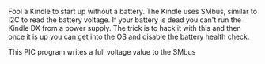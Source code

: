 Fool a Kindle to start up without a battery. The Kindle uses SMbus, similar to I2C to read the battery voltage. If your battery is dead you can't run the Kindle DX from a power supply. The trick is to hack it with this and then once it is up you can get into the OS and disable the battery health check.

This PIC program writes a full voltage value to the SMbus
